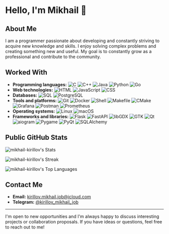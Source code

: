 # Hello, I'm Mikhail 👋

## About Me
I am a programmer passionate about developing and constantly striving to acquire new knowledge and skills. I enjoy solving complex problems and creating something new and useful. My goal is to constantly grow as a professional and contribute to the community.

## Worked With
- **Programming languages:** ![C](https://img.shields.io/badge/c-%2300599C.svg?style=for-the-badge&logo=c&logoColor=white) ![C++](https://img.shields.io/badge/c++-%2300599C.svg?style=for-the-badge&logo=cplusplus&logoColor=white) ![Java](https://img.shields.io/badge/java-%23ED8B00.svg?style=for-the-badge&logo=java&logoColor=white) ![Python](https://img.shields.io/badge/python-%2314354C.svg?style=for-the-badge&logo=python&logoColor=white) ![Go](https://img.shields.io/badge/go-%2300ADD8.svg?style=for-the-badge&logo=go&logoColor=white)
- **Web technologies:** ![HTML](https://img.shields.io/badge/html5-%23E34F26.svg?style=for-the-badge&logo=html5&logoColor=white) ![JavaScript](https://img.shields.io/badge/JavaScript-%23F7DF1E.svg?style=for-the-badge&logo=javascript&logoColor=black) ![CSS](https://img.shields.io/badge/CSS-%231572B6.svg?style=for-the-badge&logo=css3&logoColor=white)
- **Databases:** ![SQL](https://img.shields.io/badge/SQL-%2300f.svg?style=for-the-badge&logo=sqlite&logoColor=white) ![PostgreSQL](https://img.shields.io/badge/PostgreSQL-%23336791.svg?style=for-the-badge&logo=postgresql&logoColor=white)
- **Tools and platforms:** ![Git](https://img.shields.io/badge/git-%23F05033.svg?style=for-the-badge&logo=git&logoColor=white) ![Docker](https://img.shields.io/badge/docker-%230db7ed.svg?style=for-the-badge&logo=docker&logoColor=white) ![Shell](https://img.shields.io/badge/shell_script-%23121011.svg?style=for-the-badge&logo=gnu-bash&logoColor=white) ![Makefile](https://img.shields.io/badge/makefile-%234D5250.svg?style=for-the-badge&logo=gnu&logoColor=white) ![CMake](https://img.shields.io/badge/CMake-%23008FBA.svg?style=for-the-badge&logo=cmake&logoColor=white) ![Grafana](https://img.shields.io/badge/grafana-F46800?style=for-the-badge&logo=grafana&logoColor=white) ![Postman](https://img.shields.io/badge/postman-FF6C37?style=for-the-badge&logo=postman&logoColor=white) ![Prometheus](https://img.shields.io/badge/prometheus-E6522C?style=for-the-badge&logo=prometheus&logoColor=white)
- **Operating systems:** ![Linux](https://img.shields.io/badge/linux-%23FCC624.svg?style=for-the-badge&logo=linux&logoColor=black) ![macOS](https://img.shields.io/badge/macOS-000000?style=for-the-badge&logo=apple&logoColor=white)
- **Frameworks and libraries:** ![Flask](https://img.shields.io/badge/flask-%23000.svg?style=for-the-badge&logo=flask&logoColor=white) ![FastAPI](https://img.shields.io/badge/FastAPI-005571?style=for-the-badge&logo=fastapi) ![libGDX](https://img.shields.io/badge/libGDX-000000?style=for-the-badge&logo=libgdx&logoColor=white) ![GTK](https://img.shields.io/badge/GTK-%2306A89E?style=for-the-badge&logo=gtk&logoColor=white) ![Qt](https://img.shields.io/badge/Qt-%2341CD52?style=for-the-badge&logo=qt&logoColor=white) ![aiogram](https://img.shields.io/badge/aiogram-%232C2D72?style=for-the-badge&logo=aiogram&logoColor=white) ![Pygame](https://img.shields.io/badge/Pygame-4B8BBE?style=for-the-badge&logo=python&logoColor=white) ![PyQt](https://img.shields.io/badge/PyQt-%2341CD52?style=for-the-badge&logo=qt&logoColor=white) ![SQLAlchemy](https://img.shields.io/badge/SQLAlchemy-%23FCC624.svg?style=for-the-badge&logo=sqlalchemy&logoColor=white)

## Public GitHub Stats
![mikhail-kirillov's Stats](https://github-readme-stats.vercel.app/api?username=mikhail-kirillov&theme=onedark&show_icons=true&hide_border=false&count_private=true)

![mikhail-kirillov's Streak](https://github-readme-streak-stats.herokuapp.com/?user=mikhail-kirillov&theme=onedark&hide_border=false)

![mikhail-kirillov's Top Languages](https://github-readme-stats.vercel.app/api/top-langs/?username=mikhail-kirillov&theme=onedark&show_icons=true&hide_border=false&layout=compact)

## Contact Me
- **Email:** kirillov.mikhail.job@icloud.com
- **Telegram:** [@kirillov_mikhail_job](https://t.me/kirillov_mikhail_job)

---

I'm open to new opportunities and I'm always happy to discuss interesting projects or collaboration proposals. If you have ideas or questions, feel free to reach out to me!
